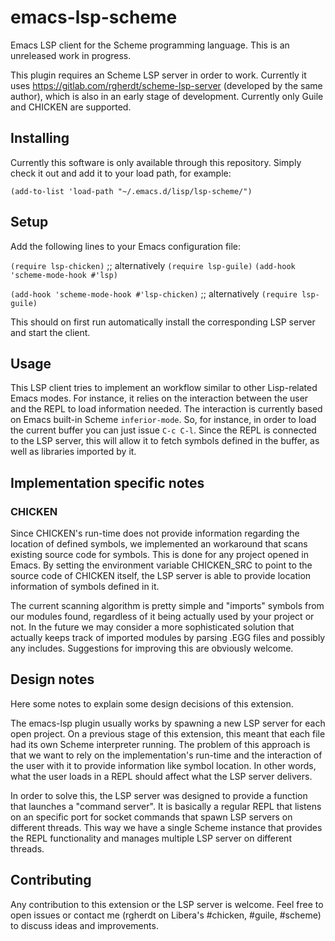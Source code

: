 # emacs-lsp-scheme

Emacs LSP client for the Scheme programming language. This is an unreleased
work in progress.

This plugin requires an Scheme LSP server in order to work. Currently it uses
https://gitlab.com/rgherdt/scheme-lsp-server (developed by the same author), which
is also in an early stage of development. Currently only Guile and CHICKEN are supported.

## Installing

Currently this software is only available through this repository. Simply check it out 
and add it to your load path, for example:

`(add-to-list 'load-path "~/.emacs.d/lisp/lsp-scheme/")`


## Setup

Add the following lines to your Emacs configuration file:

`(require lsp-chicken)`
;; alternatively `(require lsp-guile)`
`(add-hook 'scheme-mode-hook #'lsp)`

`(add-hook 'scheme-mode-hook #'lsp-chicken)`
;; alternatively `(require lsp-guile)`

This should on first run automatically install the corresponding LSP server and
start the client.

## Usage

This LSP client tries to implement an workflow similar to other Lisp-related Emacs
modes. For instance, it relies on the interaction between the user and the REPL
to load information needed. The interaction is currently based on Emacs built-in
Scheme `inferior-mode`. So, for instance, in order to load the current buffer you
can just issue `C-c C-l`. Since the REPL is connected to the LSP server, this
will allow it to fetch symbols defined in the buffer, as well as libraries
imported by it.


## Implementation specific notes

### CHICKEN

Since CHICKEN's run-time does not provide information regarding the location of
defined symbols, we implemented an workaround that scans existing source code
for symbols. This is done for any project opened in Emacs. By setting
the environment variable CHICKEN_SRC to point to the source code of CHICKEN
itself, the LSP server is able to provide location information of symbols defined
in it.

The current scanning algorithm is pretty simple and "imports" symbols from
our modules found, regardless of it being actually used by your project
or not. In the future we may consider a more sophisticated solution that actually
keeps track of imported modules by parsing .EGG files and possibly any includes.
Suggestions for improving this are obviously welcome.

## Design notes

Here some notes to explain some design decisions of this extension.

The emacs-lsp plugin usually works by spawning a new LSP server for each
open project. On a previous stage of this extension, this meant that each file
had its own Scheme interpreter running. The problem of this approach is that
we want to rely on the implementation's run-time and the interaction of the user
with it to provide information like symbol location. In other words, what the
user loads in a REPL should affect what the LSP server delivers.

In order to solve this, the LSP server was designed to provide a function
that launches a "command server". It is basically a regular REPL that listens
on an specific port for socket commands that spawn LSP servers on different threads.
This way we have a single Scheme instance that provides the REPL functionality
and manages multiple LSP server on different threads.

## Contributing

Any contribution to this extension or the LSP server is welcome. Feel
free to open issues or contact me (rgherdt on Libera's #chicken, #guile, #scheme)
to discuss ideas and improvements.
